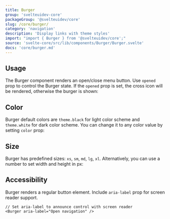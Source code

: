 ```yaml
---
title: Burger
group: 'svelteuidev-core'
packageGroup: '@svelteuidev/core'
slug: /core/burger/
category: 'navigation'
description: 'Display links with theme styles'
import: "import { Burger } from '@svelteuidev/core';"
source: 'svelte-core/src/lib/components/Burger/Burger.svelte'
docs: 'core/burger.md'
---
```


<script>
    import { Demo, BurgerDemos } from '@svelteuidev/demos';
    import { Heading } from 'components';
</script>

<Heading />

## Usage

The Burger component renders an open/close menu button. Use `opened` prop to control the Burger state. If the `opened` prop is set, the cross icon will be rendered, otherwise the burger is shown:

<Demo demo={BurgerDemos.usage} />

## Color

Burger default colors are `theme.black` for light color scheme and `theme.white` for dark color scheme. You can change it to any color value by setting `color` prop:

<Demo demo={BurgerDemos.color} />

## Size

Burger has predefined sizes: `xs`, `sm`, `md`, `lg`, `xl`. Alternatively, you can use a number to set width and height in px:

<Demo demo={BurgerDemos.size} />

## Accessibility

Burger renders a regular button element. Include `aria-label` prop for screen reader support.

```svelte
// Set aria-label to announce control with screen reader
<Burger aria-label="Open navigation" />
```